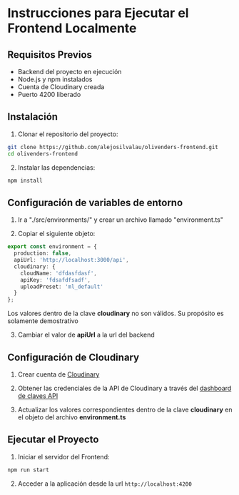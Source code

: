 # Instrucciones para Ejecutar el Frontend Localmente
## Requisitos Previos

- Backend del proyecto en ejecución
- Node.js y npm instalados
- Cuenta de Cloudinary creada
- Puerto 4200 liberado

## Instalación

1. Clonar el repositorio del proyecto:

```bash
git clone https://github.com/alejosilvalau/olivenders-frontend.git
cd olivenders-frontend
```

2. Instalar las dependencias:

```bash
npm install
```

## Configuración de variables de entorno

1. Ir a "./src/environments/" y crear un archivo llamado "environment.ts"

2. Copiar el siguiente objeto:

```typescript
export const environment = {
  production: false,
  apiUrl: 'http://localhost:3000/api',
  cloudinary: {
    cloudName: 'dfdasfdasf',
    apiKey: 'fdsafdfsadf',
    uploadPreset: 'ml_default'
  }
};
```
Los valores dentro de la clave **cloudinary** no son válidos. Su propósito es solamente demostrativo

3. Cambiar el valor de **apiUrl** a la url del backend

## Configuración de Cloudinary
1. Crear cuenta de [Cloudinary](https://cloudinary.com/)

2. Obtener las credenciales de la API de Cloudinary a través del [dashboard de claves API](https://cloudinary.com/documentation/developer_onboarding_faq_find_credentials)

3. Actualizar los valores correspondientes dentro de la clave **cloudinary** en el objeto del archivo **environment.ts**

## Ejecutar el Proyecto
1. Iniciar el servidor del Frontend:

```bash
npm run start
```

2. Acceder a la aplicación desde la url `http://localhost:4200`
